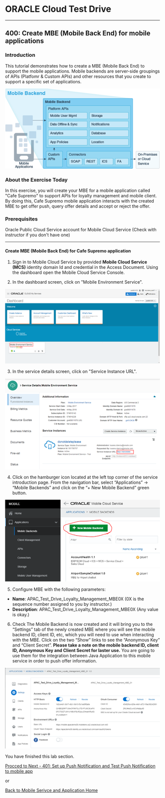 # ORACLE Cloud Test Drive #
-----
## 400: Create MBE (Mobile Back End) for mobile applications ##

### Introduction ###
This tutorial demonstrates how to create a MBE (Mobile Back End) to support the mobile applications. Mobile backends are server-side groupings of APIs (Platfomr & Custom APIs) and other resources that you create to support a specific set of applications. 

![](../common/images/mobile/mcsgs_dt_015_mobile_bkend.png)

### About the Exercise Today ###
In this exercise, you will create your MBE for a mobile application called "Cafe Supremo" to support APIs for loyalty management and mobile client. By doing this, Cafe Supremo mobile application interacts with the created MBE to get offer push, query offer details and accept or reject the offer.

### Prerequisites ###
Oracle Public Cloud Service account for Mobile Cloud Service (Check with instructor if you don't have one)

----

#### Create MBE (Mobile Back End) for Cafe Supremo application ####

1. Sign in to Mobile Cloud Service by provided **Mobile Cloud Service \(MCS\)** identity domain Id and credential in the Access Document. Using the dashboard open the Mobile Cloud Service Console. 

2. In the dashboard screen, click on "Mobile Environment Service".

![](../common/images/mobile/400-MobileEnvService.png)

3. In the service details screen, click on "Service Instance URL".

![](../common/images/mobile/400-MCS_ServiceInstanceURL.png)

4. Click on the hamburger icon located at the left top corner of the service introduction page. From the navigation bar, select “Applications” -> “Mobile Backends” and click on the “+ New Mobile Backend” green button.

![](../common/images/mobile/400-New_MBE.png)

5. Configure MBE with the following parameters:
+ **Name**: APAC_Test_Drive_Loyalty_Management_MBE0X (0X is the sequence number assigned to you by instructor.)
+ **Description**: APAC_Test_Drive_Loyalty_Management_MBE0X (Any value is okay.)

6. Check 
The Mobile Backend is now created and it will bring you to the “Settings” tab of the newly created MBE where you will see the mobile backend ID, client ID, etc, which you will need to use when interacting with the MBE. Click on the two “Show” links to see the “Anonymous Key” and “Client Secret”. **Please take a note on the mobile backend ID, client ID, Anonymous Key and Client Secret for laster use.** You are going to use them for the integration between Java Application to  this mobile service in order to push offer information.

![](../common/images/mobile/400-MBE_settings.png)

You have finished this lab section.

[Procced to Next - 401: Set up Push Notification and Test Push Notification to mobile app](401-MobileLab.md)

or

[Back to Mobile Serivce and Application Home](README.md)
